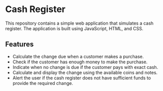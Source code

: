 # Cash Register

This repository contains a simple web application that simulates a cash register. The application is built using JavaScript, HTML, and CSS.

## Features

- Calculate the change due when a customer makes a purchase.
- Check if the customer has enough money to make the purchase.
- Indicate when no change is due if the customer pays with exact cash.
- Calculate and display the change using the available coins and notes.
- Alert the user if the cash register does not have sufficient funds to provide the required change.
